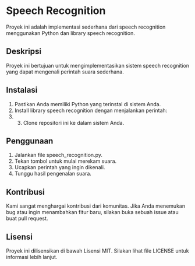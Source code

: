# Speech Recognition

Proyek ini adalah implementasi sederhana dari speech recognition menggunakan Python dan library speech recognition.

## Deskripsi

Proyek ini bertujuan untuk mengimplementasikan sistem speech recognition yang dapat mengenali perintah suara sederhana.

## Instalasi

1. Pastikan Anda memiliki Python yang terinstal di sistem Anda.
2. Install library speech recognition dengan menjalankan perintah:
3. 3. Clone repositori ini ke dalam sistem Anda.

## Penggunaan

1. Jalankan file speech_recognition.py.
2. Tekan tombol untuk mulai merekam suara.
3. Ucapkan perintah yang ingin dikenali.
4. Tunggu hasil pengenalan suara.

## Kontribusi

Kami sangat menghargai kontribusi dari komunitas. Jika Anda menemukan bug atau ingin menambahkan fitur baru, silakan buka sebuah issue atau buat pull request.

## Lisensi

Proyek ini dilisensikan di bawah Lisensi MIT. Silakan lihat file LICENSE untuk informasi lebih lanjut.
